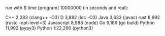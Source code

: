 run with $ time [program] 10000000 (in seconds and real):

C++         2,283 (clang++ -O3)
D           3,882 (ldc -O3)
Java        3,633 (javac)
rust        8,992 (rustc -opt-level=3)
Javascript  8,988 (node)
Go          9,189 (go build)
Python      11,992 (pypy3)
Python      1:22,290 (python3)
